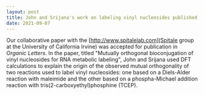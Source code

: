 ```yaml
---
layout: post
title: John and Srijana's work on labeling vinyl nucleosides published in Organic Letters
date: 2021-09-07
---
```

Our collaborative paper with the [http://www.spitalelab.com](Spitale group at the University of California Irvine) was accepted for publication in
_Organic Letters_. In the paper, titled "Mutually orthogonal bioconjugation of vinyl nucleosides for RNA metabolic labeling",
John and Srijana used DFT calculations to explain the origin of the observed
mutual orthogonality of two reactions used to label vinyl nucleosides: one based on a Diels-Alder reaction with
maleimide and the other based on a phospha-Michael addition reaction with tris(2-carboxyethyl)phosphine (TCEP).
